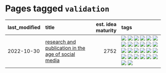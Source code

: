 # Pages tagged `validation`

|last_modified|title|est. idea maturity|tags
|:---|:---|---:|:---|
|2022-10-30|[research and publication in the age of social media](../research-and-social.md)|2752|[![](https://img.shields.io/badge/tag-arxiv-b61d4d)](../tags/arxiv.md) [![](https://img.shields.io/badge/tag-citation-b4bfb)](../tags/citation.md) [![](https://img.shields.io/badge/tag-corrections-1fc7b)](../tags/corrections.md) [![](https://img.shields.io/badge/tag-credit-17673)](../tags/credit.md) [![](https://img.shields.io/badge/tag-curation-a7221f)](../tags/curation.md) [![](https://img.shields.io/badge/tag-discoverability-b0d845)](../tags/discoverability.md) [![](https://img.shields.io/badge/tag-discussion-5fba1d)](../tags/discussion.md) [![](https://img.shields.io/badge/tag-feed-6ee5de)](../tags/feed.md) [![](https://img.shields.io/badge/tag-git-539c8)](../tags/git.md) [![](https://img.shields.io/badge/tag-git-539c8)](../tags/git.md) [![](https://img.shields.io/badge/tag-historyofscience-48b79f)](../tags/historyofscience.md) [![](https://img.shields.io/badge/tag-mastodon-5aa8d1)](../tags/mastodon.md) [![](https://img.shields.io/badge/tag-openreview-c34d1)](../tags/openreview.md) [![](https://img.shields.io/badge/tag-paperswithcode-87ec15)](../tags/paperswithcode.md) [![](https://img.shields.io/badge/tag-platform-3ed1c7)](../tags/platform.md) [![](https://img.shields.io/badge/tag-publication-d548d8)](../tags/publication.md) [![](https://img.shields.io/badge/tag-reproducibility-57146)](../tags/reproducibility.md) [![](https://img.shields.io/badge/tag-research-4b28a8)](../tags/research.md) [![](https://img.shields.io/badge/tag-retractions-795a7e)](../tags/retractions.md) [![](https://img.shields.io/badge/tag-search-b5656)](../tags/search.md) [![](https://img.shields.io/badge/tag-socialmedia-28da35)](../tags/socialmedia.md) [![](https://img.shields.io/badge/tag-stackoverflow-ea4c14)](../tags/stackoverflow.md) [![](https://img.shields.io/badge/tag-subscription-81aec0)](../tags/subscription.md) [![](https://img.shields.io/badge/tag-transparency-8b768)](../tags/transparency.md) [![](https://img.shields.io/badge/tag-twitter-d12fe)](../tags/twitter.md) [![](https://img.shields.io/badge/tag-validation-2db795)](../tags/validation.md)|